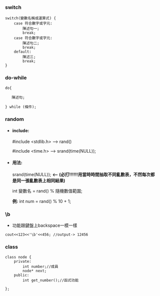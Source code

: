 ### switch

```
switch(變數名稱或運算式) {
    case 符合數字或字元:
        陳述句一;
        break;
    case 符合數字或字元:
        陳述句二;
        break;
    default:
        陳述三;
        break;
}
```

### do-while

```
do{
        
   陳述句;

} while (條件);
```


### random

* ####  **include:**
     #include <stdlib.h>  —> rand()


    #include <time.h>  —> srand(time(NULL));

* #### **用法:**

    srand(time(NULL));       **<— (必打!!!!!!用當時時間抽取不同亂數表，不然每次都是同一張亂數表上相同結果)**


    int 變數名 = rand() % 隨機數值範圍;

    **例:** int num = rand() % 10 + 1;

  
### \b

* 功能跟鍵盤上backspace一模一樣
```
cout<<123<<'\b'<<456; //output-> 12456
```

### class

```
class node {
    private:
        int number;//成員
        node* next;
    public:
        int get_number();//函式功能

};
```

